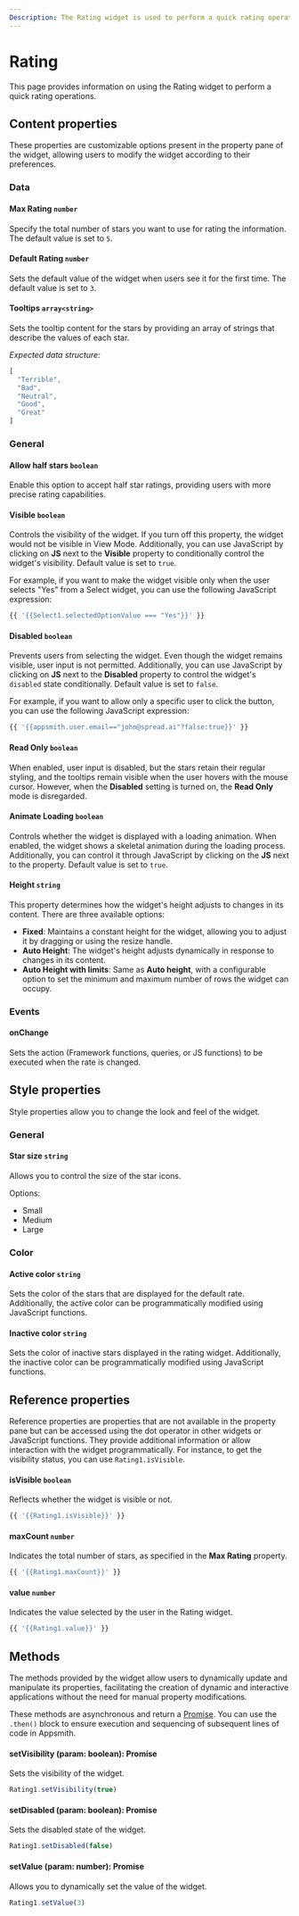 ```yaml
---
Description: The Rating widget is used to perform a quick rating operation on something. Use the Rate component to rate any sort of information from the connected data source. It's customizable and features rich.
---
```

# Rating

This page provides information on using the Rating widget to perform a quick rating operations.

<ZoomImage src="/img/rating-img.png" alt="Display images on table row selection" caption="Display Rating" />

## Content properties

These properties are customizable options present in the property pane of the widget, allowing users to modify the widget according to their preferences.

### Data

#### Max Rating	`number`

 

Specify the total number of stars you want to use for rating the information. The default value is set to `5`.



#### Default Rating	`number`

 

Sets the default value of the widget when users see it for the first time. The default value is set to `3`.



#### Tooltips `array<string>`

 

Sets the tooltip content for the stars by providing an array of strings that describe the values of each star.

*Expected data structure:*

```js
[
  "Terrible",
  "Bad",
  "Neutral",
  "Good",
  "Great"
]
```



### General

#### Allow half stars `boolean`

 

Enable this option to accept half star ratings, providing users with more precise rating capabilities.





#### Visible `boolean`

 

Controls the visibility of the widget. If you turn off this property, the widget would not be visible in View Mode. Additionally, you can use JavaScript by clicking on **JS** next to the **Visible** property to conditionally control the widget's visibility. Default value is set to `true`.

For example, if you want to make the widget visible only when the user selects "Yes" from a Select widget, you can use the following JavaScript expression: 
```js
{{ '{{Select1.selectedOptionValue === "Yes"}}' }}
```



#### Disabled `boolean`

 

Prevents users from selecting the widget. Even though the widget remains visible, user input is not permitted. Additionally, you can use JavaScript by clicking on **JS** next to the **Disabled** property to control the widget's `disabled` state conditionally. Default value is set to `false`.

For example, if you want to allow only a specific user to click the button, you can use the following JavaScript expression: 
```js
{{ '{{appsmith.user.email=="john@spread.ai"?false:true}}' }}
```



#### Read Only	 `boolean`

 

When enabled, user input is disabled, but the stars retain their regular styling, and the tooltips remain visible when the user hovers with the mouse cursor. However, when the **Disabled** setting is turned on, the **Read Only** mode is disregarded.



#### Animate Loading `boolean`


 

Controls whether the widget is displayed with a loading animation. When enabled, the widget shows a skeletal animation during the loading process. Additionally, you can control it through JavaScript by clicking on the **JS** next to the property.  Default value is set to `true`.



#### Height `string`


 

This property determines how the widget's height adjusts to changes in its content. There are three available options:


* **Fixed**: Maintains a constant height for the widget, allowing you to adjust it by dragging or using the resize handle.
* **Auto Height**: The widget's height adjusts dynamically in response to changes in its content.
* **Auto Height with limits**: Same as **Auto height**, with a configurable option to set the minimum and maximum number of rows the widget can occupy.




### Events

#### onChange		

 

Sets the action (Framework functions, queries, or JS functions) to be executed when the rate is changed.



## Style properties

Style properties allow you to change the look and feel of the widget.

### General

#### Star size `string`

 

Allows you to control the size of the star icons.

Options:

* Small
* Medium
* Large




### Color

#### Active color	`string`

 

Sets the color of the stars that are displayed for the default rate. Additionally, the active color can be programmatically modified using JavaScript functions.




#### Inactive color `string`	

 

Sets the color of inactive stars displayed in the rating widget. Additionally, the inactive color can be programmatically modified using JavaScript functions.




## Reference properties

Reference properties are properties that are not available in the property pane but can be accessed using the dot operator in other widgets or JavaScript functions. They provide additional information or allow interaction with the widget programmatically. For instance, to get the visibility status, you can use `Rating1.isVisible`.

#### isVisible `boolean`

 

Reflects whether the widget is visible or not.


```js
{{ '{{Rating1.isVisible}}' }}
```



#### maxCount `number`

 

Indicates the total number of stars, as specified in the **Max Rating** property.


```js
{{ '{{Rating1.maxCount}}' }}
```



#### value `number`

 

Indicates the value selected by the user in the Rating widget.


```js
{{ '{{Rating1.value}}' }}
```




## Methods

The methods provided by the widget allow users to dynamically update and manipulate its properties, facilitating the creation of dynamic and interactive applications without the need for manual property modifications. 

These methods are asynchronous and return a [Promise](/writing-code-in-studio/using-js-promises.md). You can use the `.then()` block to ensure execution and sequencing of subsequent lines of code in Appsmith.


#### setVisibility (param: boolean): Promise

 

Sets the visibility of the widget.



```js
Rating1.setVisibility(true)
```





#### setDisabled (param: boolean): Promise

 

Sets the disabled state of the widget.



```js
Rating1.setDisabled(false)
```




#### setValue (param: number): Promise

 

Allows you to dynamically set the value of the widget.



```js
Rating1.setValue(3)
```

